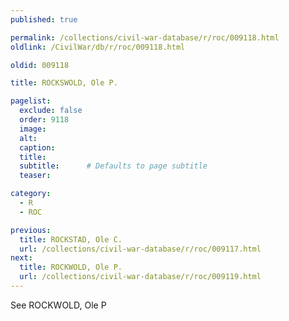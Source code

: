 ```yaml
---
published: true

permalink: /collections/civil-war-database/r/roc/009118.html
oldlink: /CivilWar/db/r/roc/009118.html

oldid: 009118

title: ROCKSWOLD, Ole P.

pagelist:
  exclude: false
  order: 9118
  image: 
  alt:
  caption:
  title:
  subtitle:      # Defaults to page subtitle
  teaser:

category: 
  - R 
  - ROC

previous:
  title: ROCKSTAD, Ole C.
  url: /collections/civil-war-database/r/roc/009117.html  
next:
  title: ROCKWOLD, Ole P.
  url: /collections/civil-war-database/r/roc/009119.html   
---
```

See ROCKWOLD, Ole P